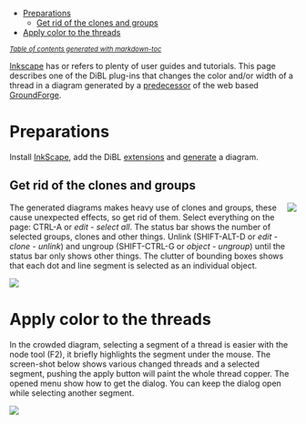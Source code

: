 - [Preparations](#preparations)
  * [Get rid of the clones and groups](#get-rid-of-the-clones-and-groups)
- [Apply color to the threads](#apply-color-to-the-threads)

<sup><i><a href='http://ecotrust-canada.github.io/markdown-toc/'>Table of contents generated with markdown-toc</a></i></sup>

[Inkscape] has or refers to plenty of user guides and tutorials.
This page describes one of the DiBL plug-ins that changes the color and/or width of a thread in a diagram generated by a [predecessor] of the web based [GroundForge].

[Inkscape]: http://inkscape.org/
[GroundForge]: https://d-bl.github.io/GroundForge
[predecessor]: https://d-bl.github.io/

# Preparations

Install [InkScape], add the DiBL [extensions] and [generate] a diagram.

[InkScape]: http://www.inkscape.org/
[extensions]: https://github.com/d-bl/inkscape-bobbinlace/wiki
[generate]: http://jo-pol.github.io/DiBL/grounds/

##  Get rid of the clones and groups

<img align="right" src="https://raw.githubusercontent.com/wiki/d-bl/inkscape-bobbinlace/thread-style-images/TilesUngrouped.png">

The generated diagrams makes heavy use of clones and groups, these cause unexpected effects, so get rid of them.
Select everything on the page: CTRL-A or _edit - select all_.
The status bar shows the number of selected groups, clones and other things.
Unlink (SHIFT-ALT-D or _edit - clone - unlink_) and ungroup (SHIFT-CTRL-G or _object - ungroup_)
until the status bar only shows other things.
The clutter of bounding boxes shows that each dot and line segment is selected as an individual object.

![](https://raw.githubusercontent.com/wiki/d-bl/inkscape-bobbinlace/thread-style-images/ungroup-toolbar.png)



# Apply color to the threads


In the crowded diagram, selecting a segment of a thread is easier with the node tool (F2), 
it briefly highlights the segment under the mouse.
The screen-shot below shows various changed threads and a selected segment, 
pushing the apply button will paint the whole thread copper.
The opened menu show how to get the dialog. 
You can keep the dialog open while selecting another segment.

![](https://raw.githubusercontent.com/wiki/d-bl/inkscape-bobbinlace/thread-style-images/ColorTiledThread.png)